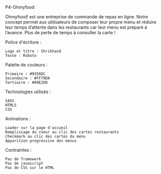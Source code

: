 P4-Ohmyfood

Ohmyfood! est une entreprise de commande de repas en ligne. Notre concept permet aux utilisateurs de composer leur propre menu et réduire leur temps d’attente dans les restaurants car leur menu est préparé à l’avance. Plus de perte de temps à consulter la carte !

Police d'écriture :

    Logo et titre : Shrikhand
    Texte : Roboto

Palette de couleurs :

    Primaire : #9356DC
    Secondaire : #FF79DA
    Tertiaire : #99E2D0

Technologies utilisés :

    SASS
    HTML5
    CSS

Animations :

    Loader sur la page d'accueil
    Remplissage du coeur au clic des cartes restaurants
    Checkmark au clic des cartes du menu
    Apparition progressive des menus
    

Contraintes :

    Pas de framework
    Pas de javascript
    Pas de CSS sur le HTML
